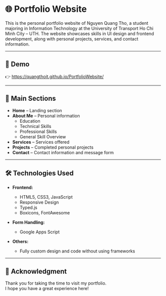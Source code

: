 # 🌐 Portfolio Website

This is the personal portfolio website of Nguyen Quang Tho, a student majoring in Information Technology at the University of Transport Ho Chi Minh City – UTH. The website showcases skills in UI design and frontend development, along with personal projects, services, and contact information.

---

## 🔗 Demo

👉 https://quangthoit.github.io/PortfolioWebsite/

---

## 📌 Main Sections

- **Home** – Landing section
- **About Me** – Personal information
  - Education
  - Technical Skills
  - Professional Skills
  - General Skill Overview
- **Services** – Services offered
- **Projects** – Completed personal projects
- **Contact** – Contact information and message form

---

## 🛠️ Technologies Used

- **Frontend:**
  - HTML5, CSS3, JavaScript
  - Responsive Design
  - Typed.js
  - Boxicons, FontAwesome

- **Form Handling:**
  - Google Apps Script

- **Others:**
  - Fully custom design and code without using frameworks

---

## 🙏 Acknowledgment

Thank you for taking the time to visit my portfolio.  
I hope you have a great experience here!
